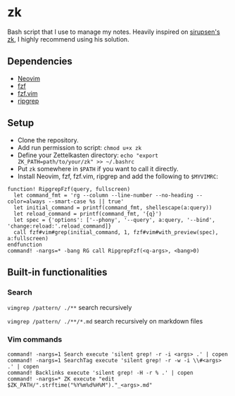 # zk

Bash script that I use to manage my notes. Heavily inspired on
[sirupsen's zk](https://github.com/sirupsen/zk), I highly recommend using his solution.

## Dependencies

* [Neovim](https://neovim.io/)
* [fzf](https://github.com/junegunn/fzf)
* [fzf.vim](https://github.com/junegunn/fzf.vim)
* [ripgrep](https://github.com/BurntSushi/ripgrep)

## Setup

* Clone the repository.
* Add run permission to script: `chmod u+x zk`
* Define your Zettelkasten directory: `echo "export ZK_PATH=path/to/your/zk" >> ~/.bashrc`
* Put `zk` somewhere in `$PATH` if you want to call it directly.
* Install Neovim, fzf, fzf.vim, ripgrep and add the following to `$MYVIMRC`:
``` vim
function! RipgrepFzf(query, fullscreen)
  let command_fmt = 'rg --column --line-number --no-heading --color=always --smart-case %s || true'
  let initial_command = printf(command_fmt, shellescape(a:query))
  let reload_command = printf(command_fmt, '{q}')
  let spec = {'options': ['--phony', '--query', a:query, '--bind', 'change:reload:'.reload_command]}
  call fzf#vim#grep(initial_command, 1, fzf#vim#with_preview(spec), a:fullscreen)
endfunction
command! -nargs=* -bang RG call RipgrepFzf(<q-args>, <bang>0)
```

## Built-in functionalities
### Search

`vimgrep /pattern/ ./**` search recursively

`vimgrep /pattern/ ./**/*.md` search recursively on markdown files

### Vim commands
``` vim
command! -nargs=1 Search execute 'silent grep! -r -i <args> .' | copen
command! -nargs=1 SearchTag execute 'silent grep! -r -w -i \\#<args> .' | copen
command! Backlinks execute 'silent grep! -H -r % .' | copen
command! -nargs=* ZK execute "edit $ZK_PATH/".strftime("%Y%m%d%H%M")."_<args>.md"
```
